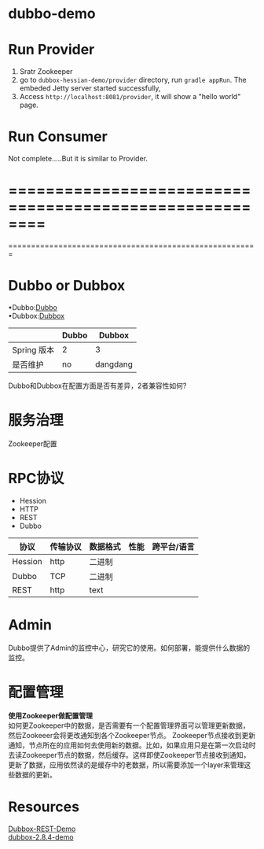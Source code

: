 # dubbo-demo


# Run Provider    
1. Sratr Zookeeper
2. go to `dubbox-hessian-demo/provider` directory, run `gradle appRun`. The embeded Jetty server started successfully, 
3. Access `http://localhost:8081/provider`, it will show a "hello world" page.

# Run Consumer
Not complete.....But it is similar to Provider.


========================================================
========================================================
=======================================================
# Dubbo or Dubbox
•Dubbo:[Dubbo](http://dubbo.io/)               
•Dubbox:[Dubbox](https://github.com/dangdangdotcom/dubbox)

|              |       Dubbo       |       Dubbox      |
| ------------ | ----------------- | ----------------- |
| Spring 版本  | 2                 | 3                 |
| 是否维护     | no                | dangdang          |

Dubbo和Dubbox在配置方面是否有差异，2者兼容性如何?

# 服务治理
Zookeeper配置

# RPC协议
* Hession
* HTTP
* REST
* Dubbo

|      协议      |   传输协议         |       数据格式      |      性能       |       跨平台/语言       |
| -------------- | ------------------ | ------------------- | --------------- | ----------------------- |
| Hession        | http               | 二进制              |                 |                         |
| Dubbo          | TCP                | 二进制              |                 |                         |
| REST           | http               | text                |                 |                         |

# Admin

Dubbo提供了Admin的监控中心，研究它的使用。如何部署，能提供什么数据的监控。

# 配置管理

**使用Zookeeper做配置管理**    
如何更Zookeeper中的数据，是否需要有一个配置管理界面可以管理更新数据，然后Zookeeer会将更改通知到各个Zookeeper节点。
Zookeeper节点接收到更新通知，节点所在的应用如何去使用新的数据。比如，如果应用只是在第一次启动时去读Zookeeper节点的数据，然后缓存。这样即使Zookeeper节点接收到通知，更新了数据，应用依然读的是缓存中的老数据，所以需要添加一个layer来管理这些数据的更新。 

# Resources      
[Dubbox-REST-Demo](http://dangdangdotcom.github.io/dubbox/rest.html)         
[dubbox-2.8.4-demo ](https://github.com/sxyx2008/dubbo-example)
